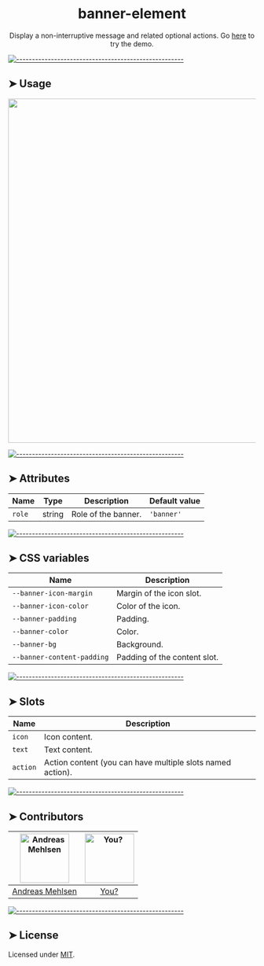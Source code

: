 <h1 align="center">banner-element</h1>
<p align="center">Display a non-interruptive message and related optional actions. Go <a href="http://elem.dev/demo/banner">here</a> to try the demo.</p>


[![-----------------------------------------------------](https://raw.githubusercontent.com/andreasbm/readme/master/assets/lines/colored.png)](#usage)

## ➤ Usage

<a href="http://elem.dev/demo/banner" align="center">
  <img src="https://raw.githubusercontent.com/andreasbm/elements/master/screenshots/banner-element.png?token=AF-iBbNvw_OKWWkTFf2wuzBu9bJLwio1ks5chEfywA%3D%3D" width="700" />
</a>


[![-----------------------------------------------------](https://raw.githubusercontent.com/andreasbm/readme/master/assets/lines/colored.png)](#attributes)

## ➤ Attributes

| Name | Type | Description | Default value |
| ------- | ------- | ------- | ------- |
| `role` | string | Role of the banner. | `'banner'` |


[![-----------------------------------------------------](https://raw.githubusercontent.com/andreasbm/readme/master/assets/lines/colored.png)](#css-variables)

## ➤ CSS variables

| Name | Description |
| ------- | ------- |
| `--banner-icon-margin` | Margin of the icon slot. |
| `--banner-icon-color` | Color of the icon. |
| `--banner-padding` | Padding. |
| `--banner-color` | Color. |
| `--banner-bg` | Background. |
| `--banner-content-padding` | Padding of the content slot. |


[![-----------------------------------------------------](https://raw.githubusercontent.com/andreasbm/readme/master/assets/lines/colored.png)](#slots)

## ➤ Slots

| Name | Description |
| ------- | ------- |
| `icon` | Icon content. |
| `text` | Text content. |
| `action` | Action content (you can have multiple slots named action). |


[![-----------------------------------------------------](https://raw.githubusercontent.com/andreasbm/readme/master/assets/lines/colored.png)](#contributors)

## ➤ Contributors
	
|[<img alt="Andreas Mehlsen" src="https://avatars1.githubusercontent.com/u/6267397?s=460&v=4" width="100">](https://twitter.com/andreasmehlsen) | [<img alt="You?" src="https://joeschmoe.io/api/v1/random" width="100">](https://github.com/andreasbm/elements/blob/master/CONTRIBUTING.md)|
|:---: | :---:|
|[Andreas Mehlsen](https://twitter.com/andreasmehlsen) | [You?](https://github.com/andreasbm/elements/blob/master/CONTRIBUTING.md)|

[![-----------------------------------------------------](https://raw.githubusercontent.com/andreasbm/readme/master/assets/lines/colored.png)](#license)

## ➤ License
	
Licensed under [MIT](https://opensource.org/licenses/MIT).
